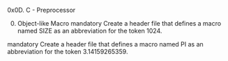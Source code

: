 0x0D. C - Preprocessor

0. Object-like Macro
mandatory
Create a header file that defines a macro named SIZE as an abbreviation for the token 1024.


mandatory
Create a header file that defines a macro named PI as an abbreviation for the token 3.14159265359.

